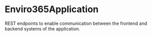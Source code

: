 # Enviro365Application
REST endpoints to enable communication between the frontend and backend systems of the application.
